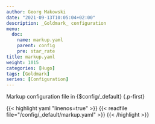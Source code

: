 ```yaml
---
author: Georg Makowski
date: "2021-09-13T10:05:04+02:00"
description: _Goldmark_ configuration
menu:
  doc:
    name: markup.yaml
    parent: config
    pre: star_rate
title: markup.yaml
weight: 1015
categories: [Hugo]
tags: [Goldmark]
series: [Configuration]
---
```


Markup configuration file in {$config/_default}
{.p-first} <!--more-->

{{< highlight yaml "linenos=true" >}}
{{< readfile file="/config/_default/markup.yaml" >}}
{{< /highlight >}}
